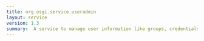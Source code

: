 ```yaml
---
title: org.osgi.service.useradmin
layout: service
version: 1.3
summary:  A service to manage user information like groups, credentials, and general properties.
---
```


